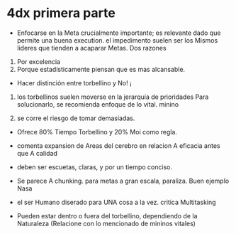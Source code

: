 # 4dx primera parte 
- Enfocarse en la Meta crucialmente importante;
es relevante dado que permite una buena execution. el impedimento suelen ser los Mismos lideres que tienden a acaparar Metas.
	Dos razones

1) Por excelencia
2) Porque estadísticamente piensan que es mas alcansable.

- Hacer distinción entre torbellino y No! ¡
1) los torbellinos suelen moverse en la jerarquía de
prioridades
	Para solucionarlo, se recomienda enfoque de lo vital. minino

2) se corre el riesgo de tomar demasiadas.

- Ofrece 80% Tiempo Torbellino y 20% Moi como regla.

- comenta expansion de Areas del cerebro en relacion A eficacia antes que A calidad

- deben ser escuetas, claras, y por un tiempo
conciso.

- Se parece A chunking. para metas a gran escala, paraliza.
Buen ejemplo Nasa

- el ser Humano diserado para UNA cosa a la vez.
critica Multitasking

- Pueden estar dentro o fuera del torbellino, dependiendo
de la Naturaleza
(Relacione con lo mencionado de mininos vitales)